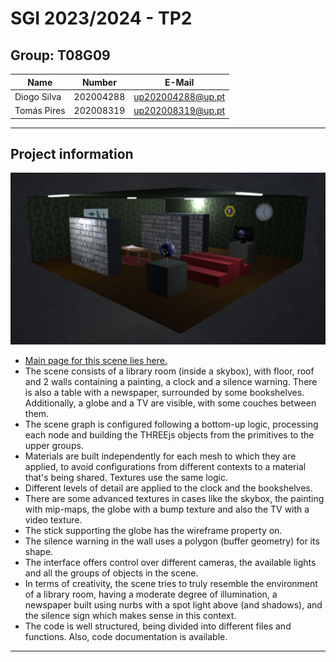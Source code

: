 # SGI 2023/2024 - TP2

## Group: T08G09

| Name             | Number    | E-Mail             |
| ---------------- | --------- | ------------------ |
| Diogo Silva         | 202004288 | up202004288@up.pt   |
| Tomás Pires         | 202008319 | up202008319@up.pt   |

----

## Project information

![img](screenshots/scene.png)

- [Main page for this scene lies here.](index.html)
- The scene consists of a library room (inside a skybox), with floor, roof and 2 walls containing a painting, a clock and a silence warning. There is also a table with a newspaper, surrounded by some bookshelves. Additionally, a globe and a TV are visible, with some couches between them.
- The scene graph is configured following a bottom-up logic, processing each node and building the THREEjs objects from the primitives to the upper groups.
- Materials are built independently for each mesh to which they are applied, to avoid configurations from different contexts to a material that's being shared. Textures use the same logic.
- Different levels of detail are applied to the clock and the bookshelves.
- There are some advanced textures in cases like the skybox, the painting with mip-maps, the globe with a bump texture and also the TV with a video texture.
- The stick supporting the globe has the wireframe property on.
- The silence warning in the wall uses a polygon (buffer geometry) for its shape.
- The interface offers control over different cameras, the available lights and all the groups of objects in the scene.
- In terms of creativity, the scene tries to truly resemble the environment of a library room, having a moderate degree of illumination, a newspaper built using nurbs with a spot light above (and shadows), and the silence sign which makes sense in this context.
- The code is well structured, being divided into different files and functions. Also, code documentation is available. 

----
